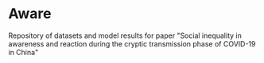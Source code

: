 # Aware
Repository of datasets and model results for paper "Social inequality in awareness and reaction during the cryptic transmission phase of COVID-19 in China"
